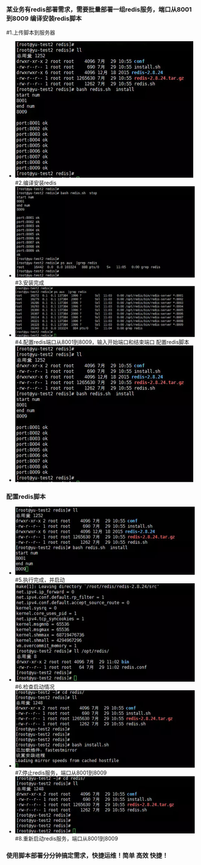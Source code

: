 ### 某业务有redis部署需求，需要批量部署一组redis服务，端口从8001到8009 编译安装redis脚本

#1.上传脚本到服务器
- ![image](https://raw.githubusercontent.com/exitmsconfig/yun/master/redis/img/redis4.jpg)
#2.编译安装redis
- ![image](https://raw.githubusercontent.com/exitmsconfig/yun/master/redis/img/redis2.jpg)
#3.安装完成
- ![image](https://raw.githubusercontent.com/exitmsconfig/yun/master/redis/img/redis3.jpg)
#4.配置redis端口从8001到8009，输入开始端口和结束端口 配置redis脚本
- ![image](https://raw.githubusercontent.com/exitmsconfig/yun/master/redis/img/redis4.jpg)

### 配置redis脚本
- ![image](https://raw.githubusercontent.com/exitmsconfig/yun/master/redis/img/redis5.jpg)
#5.执行完成，并启动
- ![image](https://raw.githubusercontent.com/exitmsconfig/yun/master/redis/img/redis6.jpg)
#6.检查启动情况
- ![image](https://raw.githubusercontent.com/exitmsconfig/yun/master/redis/img/redis7.jpg)
#7.停止redis服务，端口从8001到8009
- ![image](https://raw.githubusercontent.com/exitmsconfig/yun/master/redis/img/redis8.jpg)
#8.重新启动redis服务，端口从8001到8009
### 使用脚本部署分分钟搞定需求，快捷运维！简单 高效 快捷！
